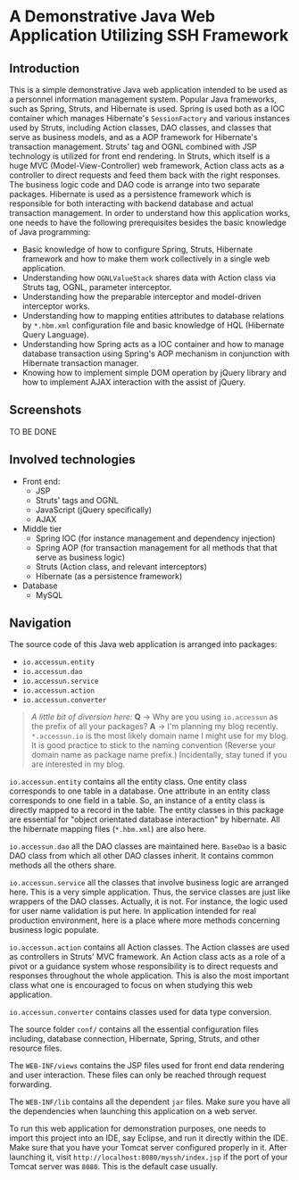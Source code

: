 ﻿# A Demonstrative Java Web Application Utilizing SSH Framework

## Introduction
This is a simple demonstrative Java web application intended to be used as a personnel information management system. Popular Java frameworks, such as Spring, Struts, and Hibernate is used. Spring is used both as a IOC container which manages Hibernate's `SessionFactory` and various instances used by Struts, including Action classes, DAO classes, and classes that serve as business models, and as a AOP framework for Hibernate's transaction management. Struts' tag and OGNL combined with JSP technology is utilized for front end rendering. In Struts, which itself is a huge MVC (Model-View-Controller) web framework, Action class acts as a controller to direct requests and feed them back with the right responses. The business logic code and DAO code is arrange into two separate packages. Hibernate is used as a persistence framework which is responsible for both interacting with backend database and actual transaction management. In order to understand how this application works, one needs to have the following prerequisites besides the basic knowledge of Java programming:

* Basic knowledge of how to configure Spring, Struts, Hibernate framework and how to make them work collectively in a single web application.
* Understanding how `OGNLValueStack` shares data with Action class via Struts tag, OGNL, parameter interceptor.
* Understanding how the preparable interceptor and model-driven interceptor works.
* Understanding how to mapping entities attributes to database relations by `*.hbm.xml` configuration file and basic knowledge of HQL (Hibernate Query Language).
* Understanding how Spring acts as a IOC container and how to manage database transaction using Spring's AOP mechanism in conjunction with Hibernate transaction manager.
* Knowing how to implement simple DOM operation by jQuery library and how to implement AJAX interaction with the assist of jQuery.

## Screenshots
TO BE DONE

## Involved technologies
* Front end:
    - JSP
    - Struts' tags and OGNL
    - JavaScript (jQuery specifically)
    - AJAX
* Middle tier
    - Spring IOC (for instance management and dependency injection)
    - Spring AOP (for transaction management for all methods that that serve as business logic)
    - Struts (Action class, and relevant interceptors)
    - Hibernate (as a persistence framework)
* Database
    - MySQL

## Navigation
The source code of this Java web application is arranged into packages:
* `io.accessun.entity`
* `io.accessun.dao`
* `io.accessun.service`
* `io.accessun.action`
* `io.accessun.converter`

> *A little bit of diversion here:*
> **Q** -> Why are you using `io.accessun` as the prefix of all your packages?
> **A** -> I'm planning my blog recently. `*.accessun.io` is the most likely domain name I might use for my blog. It is good practice to stick to the naming convention (Reverse your domain name as package name prefix.) Incidentally, stay tuned if you are interested in my blog.

`io.accessun.entity` contains all the entity class. One entity class corresponds to one table in a database. One attribute in an entity class corresponds to one field in a table. So, an instance of a entity class is directly mapped to a record in the table. The entity classes in this package are essential for "object orientated database interaction" by hibernate. All the hibernate mapping files (`*.hbm.xml`) are also here.

`io.accessun.dao` all the DAO classes are maintained here. `BaseDao` is a basic DAO class from which all other DAO classes inherit. It contains common methods all the others share.

`io.accessun.service` all the classes that involve business logic are arranged here. This is a very simple application. Thus, the service classes are just like wrappers of the DAO classes. Actually, it is not. For instance, the logic used for user name validation is put here. In application intended for real production environment, here is a place where more methods concerning business logic populate.

`io.accessun.action` contains all Action classes. The Action classes are used as controllers in Struts' MVC framework. An Action class acts as a role of a pivot or a guidance system whose responsibility is to direct requests and responses throughout the whole application. This is also the most important class what one is encouraged to focus on when studying this web application.

`io.accessun.converter` contains classes used for data type conversion.

The source folder `conf/` contains all the essential configuration files including, database connection, Hibernate, Spring, Struts, and other resource files.

The `WEB-INF/views` contains the JSP files used for front end data rendering and user interaction. These files can only be reached through request forwarding.

The `WEB-INF/lib` contains all the dependent `jar` files. Make sure you have all the dependencies when launching this application on a web server.

To run this web application for demonstration purposes, one needs to import this project into an IDE, say Eclipse, and run it directly within the IDE. Make sure that you have your Tomcat server configured properly in it. After launching it, visit `http://localhost:8080/myssh/index.jsp` if the port of your Tomcat server was `8080`. This is the default case usually.